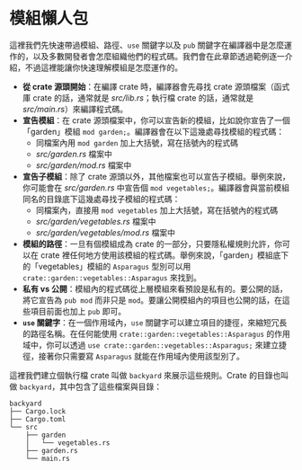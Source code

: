 # 模組懶人包

這裡我們先快速帶過模組、路徑、`use` 關鍵字以及 `pub` 關鍵字在編譯器中是怎麼運作的，以及多數開發者會怎麼組織他們的程式碼。我們會在此章節透過範例逐一介紹，不過這裡能讓你快速理解模組是怎麼運作的。

- **從 crate 源頭開始**：在編譯 crate 時，編譯器會先尋找 crate 源頭檔案（函式庫 crate 的話，通常就是 _src/lib.rs_；執行檔 crate 的話，通常就是 _src/main.rs_）來編譯程式碼。
- **宣告模組**：在 crate 源頭檔案中，你可以宣告新的模組，比如說你宣告了一個「garden」模組 `mod garden;`。編譯器會在以下這幾處尋找模組的程式碼：
  - 同檔案內用 `mod garden` 加上大括號，寫在括號內的程式碼
  - _src/garden.rs_ 檔案中
  - _src/garden/mod.rs_ 檔案中
- **宣告子模組**：除了 crate 源頭以外，其他檔案也可以宣告子模組。舉例來說，你可能會在 _src/garden.rs_ 中宣告個 `mod vegetables;`。編譯器會與當前模組同名的目錄底下這幾處尋找子模組的程式碼：
  - 同檔案內，直接用 `mod vegetables` 加上大括號，寫在括號內的程式碼
  - _src/garden/vegetables.rs_ 檔案中
  - _src/garden/vegetables/mod.rs_ 檔案中
- **模組的路徑**：一旦有個模組成為 crate 的一部分，只要隱私權規則允許，你可以在 crate 裡任何地方使用該模組的程式碼。舉例來說，「garden」模組底下的「vegetables」模組的 `Asparagus` 型別可以用 `crate::garden::vegetables::Asparagus` 來找到。
- **私有 vs 公開**：模組內的程式碼從上層模組來看預設是私有的。要公開的話，將它宣告為 `pub mod` 而非只是 `mod`。要讓公開模組內的項目也公開的話，在這些項目前面也加上 `pub` 即可。
- **`use` 關鍵字**：在一個作用域內，`use` 關鍵字可以建立項目的捷徑，來縮短冗長的路徑名稱。在任何能使用 `crate::garden::vegetables::Asparagus` 的作用域中，你可以透過 `use crate::garden::vegetables::Asparagus;` 來建立捷徑，接著你只需要寫 `Asparagus` 就能在作用域內使用該型別了。

這裡我們建立個執行檔 crate 叫做 `backyard` 來展示這些規則。Crate 的目錄也叫做 `backyard`，其中包含了這些檔案與目錄：

```text
backyard
├── Cargo.lock
├── Cargo.toml
└── src
    ├── garden
    │   └── vegetables.rs
    ├── garden.rs
    └── main.rs
```
